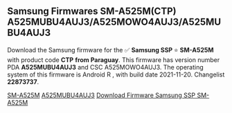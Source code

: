 <h2>Samsung Firmwares SM-A525M(CTP) A525MUBU4AUJ3/A525MOWO4AUJ3/A525MUBU4AUJ3</h2>
Download the Samsung firmware for the ✅ <strong>Samsung SSP </strong> ⭐ <strong>SM-A525M</strong> with product code <strong>CTP</strong> <strong> from Paraguay</strong>. This firmware has version number PDA <strong>A525MUBU4AUJ3</strong> and CSC A525MOWO4AUJ3. The operating system of this firmware is Android R , with build date 2021-11-20. Changelist <strong>22873737</strong>.


[SM-A525M](https://samfirm.shop/samsung/model/SM-A525M)
[A525MUBU4AUJ3](https://samfirm.shop/samsung/pda/A525MUBU4AUJ3)
[Download Firmware Samsung SSP SM-A525M](https://samfirm.shop/samsung/firmware/475667)
